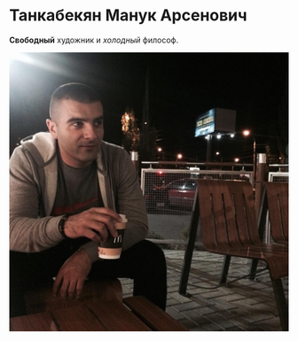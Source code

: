 # Танкабекян Манук Арсенович

**Свободный** художник  и _холодный_ философ.


![Alt text](AgIKr9HbNlg.jpg)